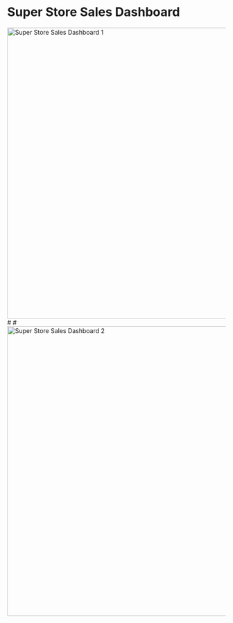 # Super Store Sales Dashboard


<img width="670" alt="Super Store Sales Dashboard 1" src="https://github.com/user-attachments/assets/12f2fa30-c3c5-44cb-aec5-b889dbeaeb55">
#
#
<img width="667" alt="Super Store Sales Dashboard 2" src="https://github.com/user-attachments/assets/0fbdda06-90e9-41a8-951b-1325911aca79">
